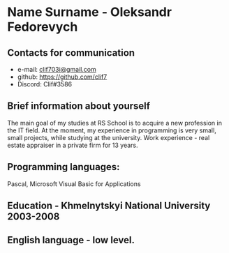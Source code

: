 #  Name Surname - Oleksandr Fedorevych
## Contacts for communication
- e-mail: clif703i@gmail.com
- github: https://github.com/clif7
- Discord: Clif#3586
## Brief information about yourself
The main goal of my studies at RS School is to acquire a new profession in the IT field. At the moment, my experience in programming is very small, small projects, while studying at the university. Work experience - real estate appraiser in a private firm for 13 years.
## Programming languages:
Pascal, Microsoft Visual Basic for Applications
## Education - Khmelnytskyi National University 2003-2008
## English language - low level.
